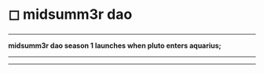 # ◻ midsumm3r dao

###

****

**midsumm3r dao season 1 launches when pluto enters aquarius;**

****

****

